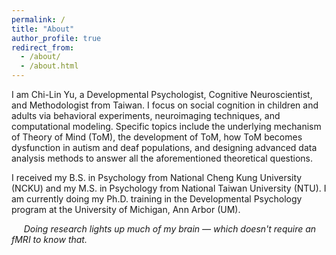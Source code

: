 ```yaml
---
permalink: /
title: "About"
author_profile: true
redirect_from: 
  - /about/
  - /about.html
---
```


I am Chi-Lin Yu, a Developmental Psychologist, Cognitive Neuroscientist, and Methodologist from Taiwan. I focus on social cognition in children and adults via behavioral experiments, neuroimaging techniques, and computational modeling. Specific topics include the underlying mechanism of Theory of Mind (ToM), the development of ToM, how ToM becomes dysfunction in autism and deaf populations, and designing advanced data analysis methods to answer all the aforementioned theoretical questions.

I received my B.S. in Psychology from National Cheng Kung University (NCKU) and my M.S. in Psychology from National Taiwan University (NTU). I am currently doing my Ph.D. training in the Developmental Psychology program at the University of Michigan, Ann Arbor (UM). 

&nbsp;&nbsp;&nbsp;&nbsp;&nbsp;*Doing research lights up much of my brain — which doesn't require an fMRI to know that.*